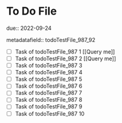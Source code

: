 # To Do File

due:: 2022-09-24

metadatafield:: todoTestFile_987_92

- [ ] Task of todoTestFile_987 1 [[Query me]]
- [ ] Task of todoTestFile_987 2 [[Query me]]
- [ ] Task of todoTestFile_987 3
- [ ] Task of todoTestFile_987 4
- [ ] Task of todoTestFile_987 5
- [ ] Task of todoTestFile_987 6
- [ ] Task of todoTestFile_987 7
- [ ] Task of todoTestFile_987 8
- [ ] Task of todoTestFile_987 9
- [ ] Task of todoTestFile_987 10